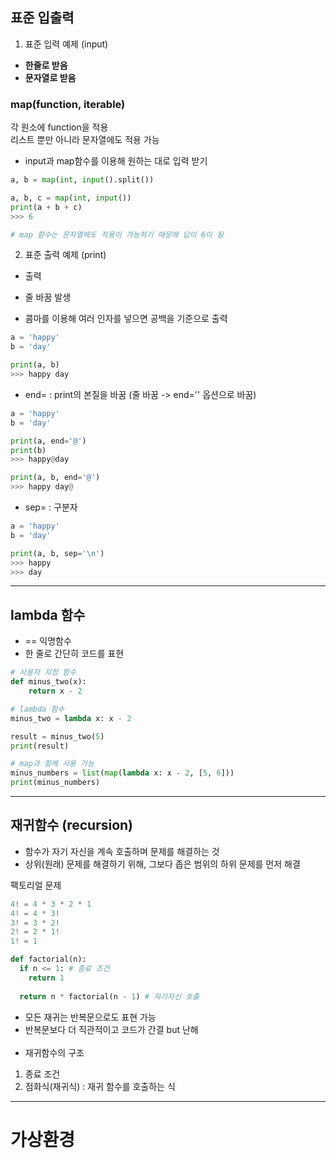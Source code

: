 ## 표준 입출력
1. 표준 입력 예제 (input)
- **한줄로 받음**
- **문자열로 받음**

### map(function, iterable)
각 원소에 function을 적용<br/>
리스트 뿐만 아니라 문자열에도 적용 가능

- input과 map함수를 이용해 원하는 대로 입력 받기
``` python
a, b = map(int, input().split())

a, b, c = map(int, input())
print(a + b + c)
>>> 6

# map 함수는 문자열에도 적용이 가능하기 때문에 답이 6이 됨
```


2. 표준 출력 예제 (print)
- 출력
- 줄 바꿈 발생

- 콤마를 이용해 여러 인자를 넣으면 공백을 기준으로 출력
``` python
a = 'happy'
b = 'day'

print(a, b)
>>> happy day
```
- end= : print의 본질을 바꿈 (줄 바꿈 -> end='' 옵션으로 바꿈)
``` python
a = 'happy'
b = 'day'

print(a, end='@')
print(b)
>>> happy@day

print(a, b, end='@')
>>> happy day@
```

- sep= : 구분자
``` python
a = 'happy'
b = 'day'

print(a, b, sep='\n')
>>> happy
>>> day
```


---
## lambda 함수 
- == 익명함수
- 한 줄로 간단히 코드를 표현

``` python
# 사용자 지정 함수
def minus_two(x):
    return x - 2

# lambda 함수
minus_two = lambda x: x - 2

result = minus_two(5)
print(result)

# map과 함께 사용 가능
minus_numbers = list(map(lambda x: x - 2, [5, 6]))
print(minus_numbers)
```
---
## 재귀함수 (recursion)
- 함수가 자기 자신을 계속 호출하며 문제를 해결하는 것
- 상위(원래) 문제를 해결하기 위해, 그보다 좁은 범위의 하위 문제를 먼저 해결

팩토리얼 문제

``` python
4! = 4 * 3 * 2 * 1
4! = 4 * 3!
3! = 3 * 2!
2! = 2 * 1!
1! = 1

def factorial(n):
  if n <= 1: # 종료 조건
    return 1
  
  return n * factorial(n - 1) # 자기자신 호출
```
- 모든 재귀는 반복문으로도 표현 가능
- 반복문보다 더 직관적이고 코드가 간결 but 난해
<br/><br/>
- 재귀함수의 구조
1. 종료 조건
2. 점화식(재귀식) : 재귀 함수를 호출하는 식


---
# 가상환경
